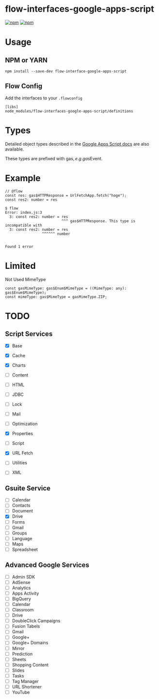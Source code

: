 # flow-interfaces-google-apps-script

[![npm](https://img.shields.io/npm/v/flow-interfaces-google-apps-script.svg)](https://www.npmjs.com/package/flow-interfaces-google-apps-script)
[![npm](https://img.shields.io/npm/dt/flow-interfaces-google-apps-script.svg)](https://www.npmjs.com/package/flow-interfaces-google-apps-script)

# Usage

## NPM or YARN

```
npm install --save-dev flow-interface-google-apps-script
```

## Flow Config

Add the interfaces to your `.flowconfig`

```
[libs]
node_modules/flow-interfaces-google-apps-script/definitions
```

# Types

Detailed object types described in the [Google Apps Script docs](https://developers.google.com/apps-script/reference/calendar/) are also available.

These types are prefixed with gas$, e.g. gas$Event.

# Example

```
// @flow
const res: gas$HTTPResponse = UrlFetchApp.fetch("hoge");
const res2: number = res
```

```
$ flow
Error: index.js:3
  3: const res2: number = res
                          ^^^ gas$HTTPResponse. This type is incompatible with
  3: const res2: number = res
                 ^^^^^^ number


Found 1 error
```

# Limited

Not Used MimeType

```
const gasMimeType: gas$Enum$MimeType = ((MimeType: any): gas$Enum$MimeType);
const mimeType: gas$MimeType = gasMimeType.ZIP;
```

# TODO

## Script Services

* [X] Base
* [X] Cache
* [X] Charts
* [ ] Content
* [ ] HTML
* [ ] JDBC
* [ ] Lock
* [ ] Mail
* [ ] Optimization
* [X] Properties
* [ ] Script
* [X] URL Fetch
* [ ] Utilities
* [ ] XML


## Gsuite Service

* [ ] Calendar
* [ ] Contacts
* [ ] Document
* [X] Drive
* [ ] Forms
* [ ] Gmail
* [ ] Groups
* [ ] Language
* [ ] Maps
* [ ] Spreadsheet

## Advanced Google Services

* [ ] Admin SDK
* [ ] AdSense
* [ ] Analytics
* [ ] Apps Activity
* [ ] BigQuery
* [ ] Calendar
* [ ] Classroom
* [ ] Drive
* [ ] DoubleClick Campaigns
* [ ] Fusion Tabels
* [ ] Gmail
* [ ] Google+
* [ ] Google+ Domains
* [ ] Mirror
* [ ] Prediction
* [ ] Sheets
* [ ] Shopping Content
* [ ] Slides
* [ ] Tasks
* [ ] Tag Manager
* [ ] URL Shortener
* [ ] YouTube
